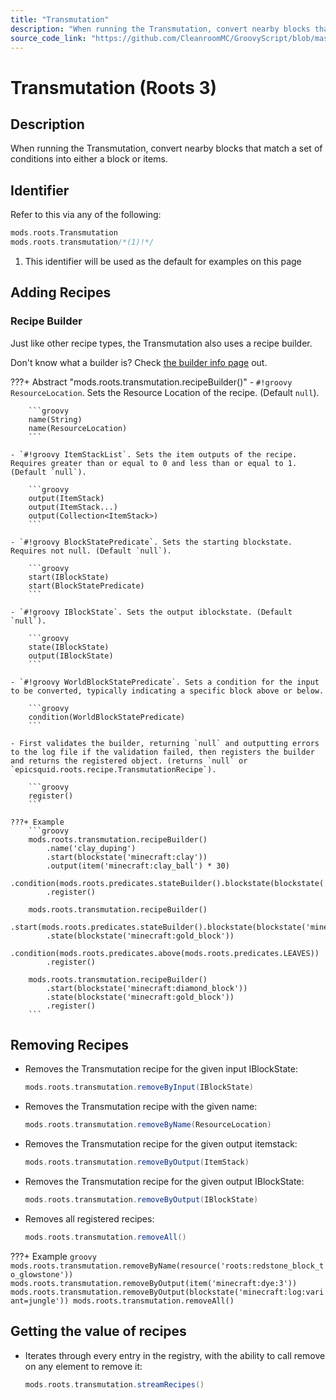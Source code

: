 ```yaml
---
title: "Transmutation"
description: "When running the Transmutation, convert nearby blocks that match a set of conditions into either a block or items."
source_code_link: "https://github.com/CleanroomMC/GroovyScript/blob/master/src/main/java/com/cleanroommc/groovyscript/compat/mods/roots/Transmutation.java"
---
```


# Transmutation (Roots 3)

## Description

When running the Transmutation, convert nearby blocks that match a set of conditions into either a block or items.

## Identifier

Refer to this via any of the following:

```groovy hl_lines="2"
mods.roots.Transmutation
mods.roots.transmutation/*(1)!*/
```

1. This identifier will be used as the default for examples on this page

## Adding Recipes

### Recipe Builder

Just like other recipe types, the Transmutation also uses a recipe builder.

Don't know what a builder is? Check [the builder info page](../../../groovy/builder.md) out.

???+ Abstract "mods.roots.transmutation.recipeBuilder()"
    - `#!groovy ResourceLocation`. Sets the Resource Location of the recipe. (Default `null`).

        ```groovy
        name(String)
        name(ResourceLocation)
        ```

    - `#!groovy ItemStackList`. Sets the item outputs of the recipe. Requires greater than or equal to 0 and less than or equal to 1. (Default `null`).

        ```groovy
        output(ItemStack)
        output(ItemStack...)
        output(Collection<ItemStack>)
        ```

    - `#!groovy BlockStatePredicate`. Sets the starting blockstate. Requires not null. (Default `null`).

        ```groovy
        start(IBlockState)
        start(BlockStatePredicate)
        ```

    - `#!groovy IBlockState`. Sets the output iblockstate. (Default `null`).

        ```groovy
        state(IBlockState)
        output(IBlockState)
        ```

    - `#!groovy WorldBlockStatePredicate`. Sets a condition for the input to be converted, typically indicating a specific block above or below.

        ```groovy
        condition(WorldBlockStatePredicate)
        ```

    - First validates the builder, returning `null` and outputting errors to the log file if the validation failed, then registers the builder and returns the registered object. (returns `null` or `epicsquid.roots.recipe.TransmutationRecipe`).

        ```groovy
        register()
        ```

    ???+ Example
        ```groovy
        mods.roots.transmutation.recipeBuilder()
            .name('clay_duping')
            .start(blockstate('minecraft:clay'))
            .output(item('minecraft:clay_ball') * 30)
            .condition(mods.roots.predicates.stateBuilder().blockstate(blockstate('minecraft:gold_block')).below().register())
            .register()

        mods.roots.transmutation.recipeBuilder()
            .start(mods.roots.predicates.stateBuilder().blockstate(blockstate('minecraft:yellow_flower:type=dandelion')).properties('type').register())
            .state(blockstate('minecraft:gold_block'))
            .condition(mods.roots.predicates.above(mods.roots.predicates.LEAVES))
            .register()

        mods.roots.transmutation.recipeBuilder()
            .start(blockstate('minecraft:diamond_block'))
            .state(blockstate('minecraft:gold_block'))
            .register()
        ```



## Removing Recipes

- Removes the Transmutation recipe for the given input IBlockState:

    ```groovy
    mods.roots.transmutation.removeByInput(IBlockState)
    ```

- Removes the Transmutation recipe with the given name:

    ```groovy
    mods.roots.transmutation.removeByName(ResourceLocation)
    ```

- Removes the Transmutation recipe for the given output itemstack:

    ```groovy
    mods.roots.transmutation.removeByOutput(ItemStack)
    ```

- Removes the Transmutation recipe for the given output IBlockState:

    ```groovy
    mods.roots.transmutation.removeByOutput(IBlockState)
    ```

- Removes all registered recipes:

    ```groovy
    mods.roots.transmutation.removeAll()
    ```

???+ Example
    ```groovy
    mods.roots.transmutation.removeByName(resource('roots:redstone_block_to_glowstone'))
    mods.roots.transmutation.removeByOutput(item('minecraft:dye:3'))
    mods.roots.transmutation.removeByOutput(blockstate('minecraft:log:variant=jungle'))
    mods.roots.transmutation.removeAll()
    ```

## Getting the value of recipes

- Iterates through every entry in the registry, with the ability to call remove on any element to remove it:

    ```groovy
    mods.roots.transmutation.streamRecipes()
    ```
